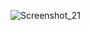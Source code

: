 ![Screenshot_21](https://github.com/kurashine/Resume/assets/76958599/74b1dc13-0bdb-4a74-a58e-268054772c7f)
